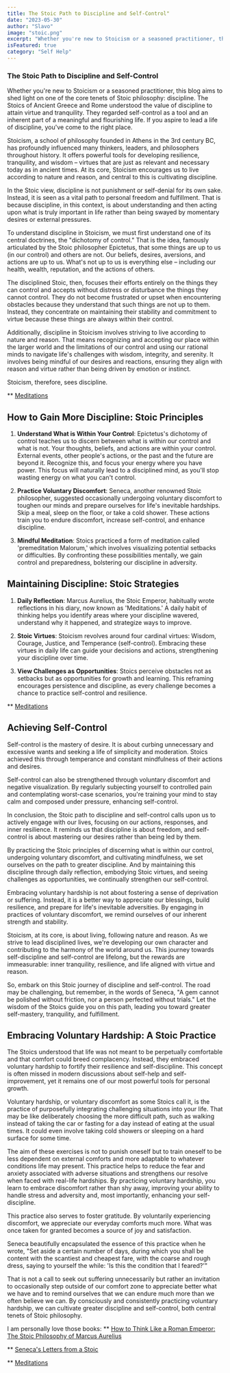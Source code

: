 ```yaml
---
title: The Stoic Path to Discipline and Self-Control"
date: "2023-05-30"
author: "Slavo"
image: "stoic.png"
excerpt: "Whether you're new to Stoicism or a seasoned practitioner, this blog aims to shed light on one of the core tenets of Stoic philosophy: discipline."
isFeatured: true
category: "Self Help"
---
```


### The Stoic Path to Discipline and Self-Control

Whether you're new to Stoicism or a seasoned practitioner, this blog aims to shed light on one of the core tenets of Stoic philosophy: discipline. The Stoics of Ancient Greece and Rome understood the value of discipline to attain virtue and tranquility. They regarded self-control as a tool and an inherent part of a meaningful and flourishing life. If you aspire to lead a life of discipline, you've come to the right place.

Stoicism, a school of philosophy founded in Athens in the 3rd century BC, has profoundly influenced many thinkers, leaders, and philosophers throughout history. It offers powerful tools for developing resilience, tranquility, and wisdom – virtues that are just as relevant and necessary today as in ancient times. At its core, Stoicism encourages us to live according to nature and reason, and central to this is cultivating discipline.

In the Stoic view, discipline is not punishment or self-denial for its own sake. Instead, it is seen as a vital path to personal freedom and fulfillment. That is because discipline, in this context, is about understanding and then acting upon what is truly important in life rather than being swayed by momentary desires or external pressures.

To understand discipline in Stoicism, we must first understand one of its central doctrines, the "dichotomy of control." That is the idea, famously articulated by the Stoic philosopher Epictetus, that some things are up to us (in our control) and others are not. Our beliefs, desires, aversions, and actions are up to us. What's not up to us is everything else – including our health, wealth, reputation, and the actions of others.

The disciplined Stoic, then, focuses their efforts entirely on the things they can control and accepts without distress or disturbance the things they cannot control. They do not become frustrated or upset when encountering obstacles because they understand that such things are not up to them. Instead, they concentrate on maintaining their stability and commitment to virtue because these things are always within their control.

Additionally, discipline in Stoicism involves striving to live according to nature and reason. That means recognizing and accepting our place within the larger world and the limitations of our control and using our rational minds to navigate life's challenges with wisdom, integrity, and serenity. It involves being mindful of our desires and reactions, ensuring they align with reason and virtue rather than being driven by emotion or instinct.

Stoicism, therefore, sees discipline.

\*\* [Meditations](https://amzn.to/3qhNoKr)

## How to Gain More Discipline: Stoic Principles

1. **Understand What is Within Your Control**: Epictetus's dichotomy of control teaches us to discern between what is within our control and what is not. Your thoughts, beliefs, and actions are within your control. External events, other people's actions, or the past and the future are beyond it. Recognize this, and focus your energy where you have power. This focus will naturally lead to a disciplined mind, as you'll stop wasting energy on what you can't control.

2. **Practice Voluntary Discomfort**: Seneca, another renowned Stoic philosopher, suggested occasionally undergoing voluntary discomfort to toughen our minds and prepare ourselves for life's inevitable hardships. Skip a meal, sleep on the floor, or take a cold shower. These actions train you to endure discomfort, increase self-control, and enhance discipline.

3. **Mindful Meditation**: Stoics practiced a form of meditation called 'premeditation Malorum,' which involves visualizing potential setbacks or difficulties. By confronting these possibilities mentally, we gain control and preparedness, bolstering our discipline in adversity.

## Maintaining Discipline: Stoic Strategies

1. **Daily Reflection**: Marcus Aurelius, the Stoic Emperor, habitually wrote reflections in his diary, now known as 'Meditations.' A daily habit of thinking helps you identify areas where your discipline wavered, understand why it happened, and strategize ways to improve.

2. **Stoic Virtues**: Stoicism revolves around four cardinal virtues: Wisdom, Courage, Justice, and Temperance (self-control). Embracing these virtues in daily life can guide your decisions and actions, strengthening your discipline over time.

3. **View Challenges as Opportunities**: Stoics perceive obstacles not as setbacks but as opportunities for growth and learning. This reframing encourages persistence and discipline, as every challenge becomes a chance to practice self-control and resilience.

\*\* [Meditations](https://amzn.to/3qhNoKr)

## Achieving Self-Control

Self-control is the mastery of desire. It is about curbing unnecessary and excessive wants and seeking a life of simplicity and moderation. Stoics achieved this through temperance and constant mindfulness of their actions and desires.

Self-control can also be strengthened through voluntary discomfort and negative visualization. By regularly subjecting yourself to controlled pain and contemplating worst-case scenarios, you're training your mind to stay calm and composed under pressure, enhancing self-control.

In conclusion, the Stoic path to discipline and self-control calls upon us to actively engage with our lives, focusing on our actions, responses, and inner resilience. It reminds us that discipline is about freedom, and self-control is about mastering our desires rather than being led by them.

By practicing the Stoic principles of discerning what is within our control, undergoing voluntary discomfort, and cultivating mindfulness, we set ourselves on the path to greater discipline. And by maintaining this discipline through daily reflection, embodying Stoic virtues, and seeing challenges as opportunities, we continually strengthen our self-control.

Embracing voluntary hardship is not about fostering a sense of deprivation or suffering. Instead, it is a better way to appreciate our blessings, build resilience, and prepare for life's inevitable adversities. By engaging in practices of voluntary discomfort, we remind ourselves of our inherent strength and stability.

Stoicism, at its core, is about living, following nature and reason. As we strive to lead disciplined lives, we're developing our own character and contributing to the harmony of the world around us. This journey towards self-discipline and self-control are lifelong, but the rewards are immeasurable: inner tranquility, resilience, and life aligned with virtue and reason.

So, embark on this Stoic journey of discipline and self-control. The road may be challenging, but remember, in the words of Seneca, "A gem cannot be polished without friction, nor a person perfected without trials." Let the wisdom of the Stoics guide you on this path, leading you toward greater self-mastery, tranquility, and fulfillment.

## Embracing Voluntary Hardship: A Stoic Practice

The Stoics understood that life was not meant to be perpetually comfortable and that comfort could breed complacency. Instead, they embraced voluntary hardship to fortify their resilience and self-discipline. This concept is often missed in modern discussions about self-help and self-improvement, yet it remains one of our most powerful tools for personal growth.

Voluntary hardship, or voluntary discomfort as some Stoics call it, is the practice of purposefully integrating challenging situations into your life. That may be like deliberately choosing the more difficult path, such as walking instead of taking the car or fasting for a day instead of eating at the usual times. It could even involve taking cold showers or sleeping on a hard surface for some time.

The aim of these exercises is not to punish oneself but to train oneself to be less dependent on external comforts and more adaptable to whatever conditions life may present. This practice helps to reduce the fear and anxiety associated with adverse situations and strengthens our resolve when faced with real-life hardships. By practicing voluntary hardship, you learn to embrace discomfort rather than shy away, improving your ability to handle stress and adversity and, most importantly, enhancing your self-discipline.

This practice also serves to foster gratitude. By voluntarily experiencing discomfort, we appreciate our everyday comforts much more. What was once taken for granted becomes a source of joy and satisfaction.

Seneca beautifully encapsulated the essence of this practice when he wrote, "Set aside a certain number of days, during which you shall be content with the scantiest and cheapest fare, with the coarse and rough dress, saying to yourself the while: 'Is this the condition that I feared?'"

That is not a call to seek out suffering unnecessarily but rather an invitation to occasionally step outside of our comfort zone to appreciate better what we have and to remind ourselves that we can endure much more than we often believe we can. By consciously and consistently practicing voluntary hardship, we can cultivate greater discipline and self-control, both central tenets of Stoic philosophy.

I am personally love those books:
\*\* [How to Think Like a Roman Emperor: The Stoic Philosophy of Marcus Aurelius](https://amzn.to/42hrh4e)

\*\* [Seneca's Letters from a Stoic](https://amzn.to/3BKRzB4)

\*\* [Meditations](https://amzn.to/3qhNoKr)
